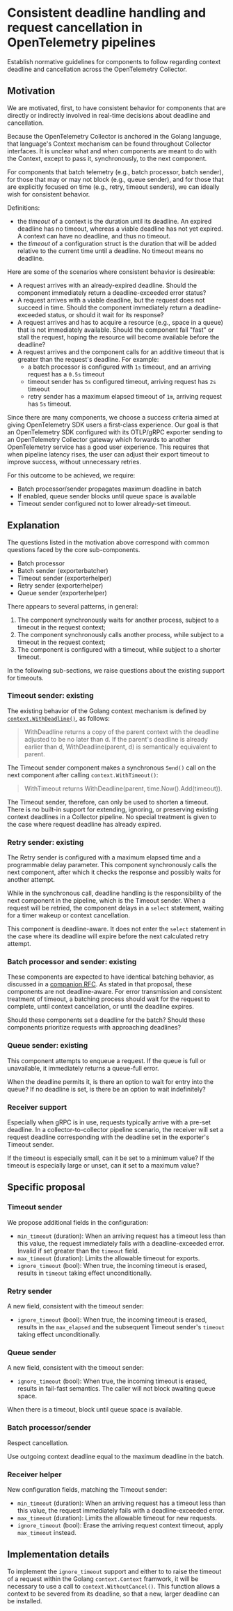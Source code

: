 # Consistent deadline handling and request cancellation in OpenTelemetry pipelines

Establish normative guidelines for components to follow regarding context
deadline and cancellation across the OpenTelemetry Collector.

## Motivation

We are motivated, first, to have consistent behavior for components
that are directly or indirectly involved in real-time decisions about
deadline and cancellation.

Because the OpenTelemetry Collector is anchored in the Golang language,
that language's Context mechanism can be found throughout Collector
interfaces. It is unclear what and when components are meant to do with
the Context, except to pass it, synchronously, to the next component.

For components that batch telemetry (e.g., batch processor, batch sender),
for those that may or may not block (e.g., queue sender), and for those
that are explicitly focused on time (e.g., retry, timeout senders), we
can ideally wish for consistent behavior.

Definitions:

- the *timeout* of a context is the duration until its deadline. An expired
  deadline has no timeout, whereas a viable deadline has not yet expired. A
  context can have no deadline, and thus no timeout.
- the *timeout* of a configuration struct is the duration that will be added
  relative to the current time until a deadline. No timeout means no deadline.

Here are some of the scenarios where consistent behavior is desireable:

- A request arrives with an already-expired deadline. Should the component
  immediately return a deadline-exceeded error status?
- A request arrives with a viable deadline, but the request does not
  succeed in time. Should the component immediately return a deadline-exceeded
  status, or should it wait for its response?
- A request arrives and has to acquire a resource (e.g., space in a queue) that
  is not immediately available. Should the component fail "fast" or stall the
  request, hoping the resource will become available before the deadline?
- A request arrives and the component calls for an additive timeout that is
  greater than the request's deadline.  For example:
  - a batch processor is configured with `1s` timeout, and an arriving
    request has a `0.5s` timeout
  - timeout sender has `5s` configured timeout, arriving request has `2s` timeout
  - retry sender has a maximum elapsed timeout of `1m`, arriving request has `5s`
    timeout.

Since there are many components, we choose a success criteria aimed at
giving OpenTelemetry SDK users a first-class experience. Our goal is that
an OpenTelemetry SDK configured with its OTLP/gRPC exporter sending to
an OpenTelemetry Collector gateway which forwards to another OpenTelemetry
service has a good user experience. This requires that when pipeline latency
rises, the user can adjust their export timeout to improve success,
without unnecessary retries.

For this outcome to be achieved, we require:

- Batch processor/sender propagates maximum deadline in batch
- If enabled, queue sender blocks until queue space is available
- Timeout sender configured not to lower already-set timeout.

## Explanation

The questions listed in the motivation above correspond with common
questions faced by the core sub-components.

- Batch processor
- Batch sender (exporterbatcher)
- Timeout sender (exporterhelper)
- Retry sender (exporterhelper)
- Queue sender (exporterhelper)

There appears to several patterns, in general:

1. The component synchronously waits for another process, subject to a timeout in the request context;
2. The component synchronously calls another process, while subject
   to a timeout in the request context;
3. The component is configured with a timeout, while subject to
   a shorter timeout.

In the following sub-sections, we raise questions about the existing
support for timeouts.

### Timeout sender: existing

The existing behavior of the Golang context mechanism is defined
by [`context.WithDeadline()`](https://pkg.go.dev/context#WithDeadline),
as follows:

> WithDeadline returns a copy of the parent context with the deadline
> adjusted to be no later than d. If the parent's deadline is already
> earlier than d, WithDeadline(parent, d) is semantically equivalent
> to parent.

The Timeout sender component makes a synchronous `Send()` call on the
next component after calling `context.WithTimeout()`:

> WithTimeout returns WithDeadline(parent, time.Now().Add(timeout)).

The Timeout sender, therefore, can only be used to shorten a timeout.
There is no built-in support for extending, ignoring, or preserving
existing context deadlines in a Collector pipeline. No special treatment
is given to the case where request deadline has already expired.

### Retry sender: existing

The Retry sender is configured with a maximum elapsed time and a
programmable delay parameter. This component synchronously calls
the next component, after which it checks the response and possibly
waits for another attempt.

While in the synchronous call, deadline handling is the responsibility
of the next component in the pipeline, which is the Timeout sender.
When a request will be retried, the component delays in a `select`
statement, waiting for a timer wakeup or context cancellation.

This component is deadline-aware. It does not enter the `select`
statement in the case where its deadline will expire before the next
calculated retry attempt.

### Batch processor and sender: existing

These components are expected to have identical batching behavior,
as discussed in a [companion RFC](). As stated in that proposal,
these components are not deadline-aware. For error transmission and
consistent treatment of timeout, a batching process should wait for
the request to complete, until context cancellation, or until the
deadline expires.

Should these components set a deadline for the batch? Should these
components prioritize requests with approaching deadlines?

### Queue sender: existing

This component attempts to enqueue a request. If the queue is full
or unavailable, it immediately returns a queue-full error.

When the deadline permits it, is there an option to wait for entry
into the queue? If no deadline is set, is there be an option to
wait indefinitely?

### Receiver support

Especially when gRPC is in use, requests typically arrive with a pre-set
deadline. In a collector-to-collector pipeline scenario, the receiver
will set a request deadline corresponding with the deadline set in the
exporter's Timeout sender.

If the timeout is especially small, can it be set to a minimum value?
If the timeout is especially large or unset, can it set to a maximum value?

## Specific proposal

### Timeout sender

We propose additional fields in the configuration:

- `min_timeout` (duration): When an arriving request has a timeout less
  than this value, the request immediately fails with a deadline-exceeded
  error. Invalid if set greater than the `timeout` field.
- `max_timeout` (duration): Limits the allowable timeout for exports.
- `ignore_timeout` (bool): When true, the incoming timeout is erased,
  results in `timeout` taking effect unconditionally.

### Retry sender

A new field, consistent with the timeout sender:

- `ignore_timeout` (bool): When true, the incoming timeout is erased,
  results in the `max_elapsed` and the subsequent Timeout sender's
  `timeout` taking effect unconditionally.

### Queue sender

A new field, consistent with the timeout sender:

- `ignore_timeout` (bool): When true, the incoming timeout is erased,
  results in fail-fast semantics. The caller will not block awaiting
  queue space.

When there is a timeout, block until queue space is available.

### Batch processor/sender

Respect cancellation.

Use outgoing context deadline equal to the maximum deadline
in the batch.

### Receiver helper

New configuration fields, matching the Timeout sender:

- `min_timeout` (duration): When an arriving request has a timeout less
  than this value, the request immediately fails with a deadline-exceeded
  error.
- `max_timeout` (duration): Limits the allowable timeout for new requests.
- `ignore_timeout` (bool): Erase the arriving request context timeout,
  apply `max_timeout` instead.

## Implementation details

To implement the `ignore_timeout` support and either to to raise the
timeout of a request within the Golang `context.Context` framwork,
it will be necessary to use a call to `context.WithoutCancel()`. This
function allows a context to be severed from its deadline, so that
a new, larger deadline can be installed.